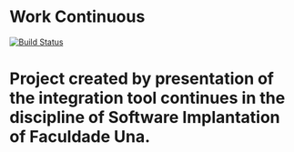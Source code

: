 # Work Continuous

[![Build Status](https://travis-ci.org/LeonardoRSilva/work-continuous.svg?branch=master)](https://travis-ci.org/LeonardoRSilva/work-continuous)

# Project created by presentation of the integration tool continues in the discipline of Software Implantation of Faculdade Una.
```
